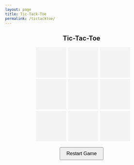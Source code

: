 ```yaml
---
layout: page
title: Tic-Tack-Toe
permalink: /tictacktoe/
---
```


<div style="max-width: 300px; margin: 0 auto;">
  <h2 style="text-align: center;">Tic-Tac-Toe</h2>
  <div id="ticTacToeBoard" style="display: grid; grid-template-columns: repeat(3, 1fr); gap: 5px;">
    <div style="width: 100px; height: 100px; display: flex; justify-content: center; align-items: center; background-color: #f4f4f4; font-size: 2rem; cursor: pointer;" onclick="makeMove(0)"></div>
    <div style="width: 100px; height: 100px; display: flex; justify-content: center; align-items: center; background-color: #f4f4f4; font-size: 2rem; cursor: pointer;" onclick="makeMove(1)"></div>
    <div style="width: 100px; height: 100px; display: flex; justify-content: center; align-items: center; background-color: #f4f4f4; font-size: 2rem; cursor: pointer;" onclick="makeMove(2)"></div>
    <div style="width: 100px; height: 100px; display: flex; justify-content: center; align-items: center; background-color: #f4f4f4; font-size: 2rem; cursor: pointer;" onclick="makeMove(3)"></div>
    <div style="width: 100px; height: 100px; display: flex; justify-content: center; align-items: center; background-color: #f4f4f4; font-size: 2rem; cursor: pointer;" onclick="makeMove(4)"></div>
    <div style="width: 100px; height: 100px; display: flex; justify-content: center; align-items: center; background-color: #f4f4f4; font-size: 2rem; cursor: pointer;" onclick="makeMove(5)"></div>
    <div style="width: 100px; height: 100px; display: flex; justify-content: center; align-items: center; background-color: #f4f4f4; font-size: 2rem; cursor: pointer;" onclick="makeMove(6)"></div>
    <div style="width: 100px; height: 100px; display: flex; justify-content: center; align-items: center; background-color: #f4f4f4; font-size: 2rem; cursor: pointer;" onclick="makeMove(7)"></div>
    <div style="width: 100px; height: 100px; display: flex; justify-content: center; align-items: center; background-color: #f4f4f4; font-size: 2rem; cursor: pointer;" onclick="makeMove(8)"></div>
  </div>
  <h3 id="status" style="text-align: center; margin-top: 20px;"></h3>
</div>

<script>
  let board = ['', '', '', '', '', '', '', '', ''];
  let currentPlayer = 'X';
  let gameActive = true;

  function makeMove(index) {
    if (board[index] === '' && gameActive) {
      board[index] = currentPlayer;
      document.querySelectorAll('#ticTacToeBoard div')[index].textContent = currentPlayer;
      checkWinner();
      currentPlayer = currentPlayer === 'X' ? 'O' : 'X';
      document.getElementById('status').textContent = `${currentPlayer}'s turn`;
    }
  }

  function checkWinner() {
    const winningCombinations = [
      [0, 1, 2], [3, 4, 5], [6, 7, 8], // rows
      [0, 3, 6], [1, 4, 7], [2, 5, 8], // columns
      [0, 4, 8], [2, 4, 6]             // diagonals
    ];

    for (const combination of winningCombinations) {
      const [a, b, c] = combination;
      if (board[a] && board[a] === board[b] && board[a] === board[c]) {
        gameActive = false;
        showResult(`${board[a]} wins!`);
        return;
      }
    }

    if (!board.includes('')) {
      gameActive = false;
      showResult("It's a tie!");
    }
  }

  function showResult(message) {
    alert(message);
  }

  function resetGame() {
    board = ['', '', '', '', '', '', '', '', ''];
    document.querySelectorAll('#ticTacToeBoard div').forEach(cell => cell.textContent = '');
    currentPlayer = 'X';
    gameActive = true;
    document.getElementById('status').textContent = "X's turn";
  }
</script>

<button style="display: block; margin: 20px auto; padding: 10px 20px; font-size: 1rem;" onclick="resetGame()">Restart Game</button>


<script src="https://utteranc.es/client.js"
        repo="nighthawkcoders/portfolio_2025"
        issue-term="title"
        label="blogpost-comment"
        theme="github-light"
        crossorigin="anonymous"
        async>
</script>